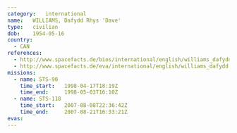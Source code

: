 ```yaml
---
category:	international
name:	WILLIAMS, Dafydd Rhys 'Dave'
type:	civilian
dob:	1954-05-16
country:
  - CAN
references:
  - http://www.spacefacts.de/bios/international/english/williams_dafydd.htm
  - http://www.spacefacts.de/eva/international/english/williams_dafydd.htm
missions:
  - name: STS-90
    time_start:   1998-04-17T18:19Z
    time_end:     1998-05-03T16:10Z
  - name: STS-118
    time_start:   2007-08-08T22:36:42Z
    time_end:     2007-08-21T16:33:21Z
evas:
---
```

